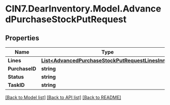 # CIN7.DearInventory.Model.AdvancedPurchaseStockPutRequest

## Properties

| Name           | Type                                                                                                      | Description | Notes      |
| -------------- | --------------------------------------------------------------------------------------------------------- | ----------- | ---------- |
| **Lines**      | [**List&lt;AdvancedPurchaseStockPutRequestLinesInner&gt;**](AdvancedPurchaseStockPutRequestLinesInner.md) |             | [optional] |
| **PurchaseID** | **string**                                                                                                |             | [optional] |
| **Status**     | **string**                                                                                                |             | [optional] |
| **TaskID**     | **string**                                                                                                |             | [optional] |

[[Back to Model list]](../README.md#documentation-for-models) [[Back to API list]](../README.md#documentation-for-api-endpoints) [[Back to README]](../README.md)
